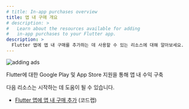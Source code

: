 ```yaml
---
# title: In-app purchases overview
title: 앱 내 구매 개요
# description: >
#   Learn about the resources available for adding
#   in-app purchases to your Flutter app.
description: >
  Flutter 앱에 앱 내 구매를 추가하는 데 사용할 수 있는 리소스에 대해 알아보세요.
---
```


![adding ads](/assets/images/docs/add-in-app-purchases.png)

Flutter에 대한 Google Play 및 App Store 지원을 통해 앱 내 수익 구축

다음 리소스는 시작하는 데 도움이 될 수 있습니다.

* [Flutter 앱에 앱 내 구매 추가][Add in-app purchases to your Flutter app] (코드랩)

[Add in-app purchases to your Flutter app]: {{site.codelabs}}/codelabs/flutter-in-app-purchases#0
